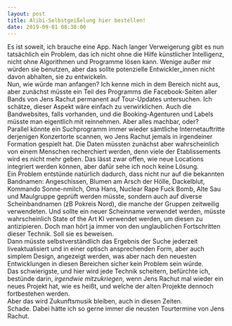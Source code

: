 ```yaml
---
layout: post
title: Alibi-Selbstgeißelung hier bestellen!
date: 2019-09-01 08:38:00
---
```


Es ist soweit, ich brauche eine App. Nach langer Verweigerung gibt es nun tatsächlich ein Problem, das ich nicht ohne die Hilfe künstlicher Intelligenz, nicht ohne Algorithmen und Programme lösen kann. Wenige außer mir würden sie benutzen, aber das sollte potenzielle Entwickler\_innen nicht davon abhalten, sie zu entwickeln.<br>
Nun, wie würde man anfangen? Ich kenne mich in dem Bereich nicht aus, aber zunächst müsste ein Teil des Programms die Facebook-Seiten aller Bands von Jens Rachut permanent auf Tour-Updates untersuchen. Ich schätze, dieser Aspekt wäre einfach zu verwirklichen. Auch die Bandwebsites, falls vorhanden, und die Booking-Agenturen und Labels müsste man eigentlich mit reinnehmen. Aber alles machbar, oder?<br>
Parallel könnte ein Suchprogramm immer wieder sämtliche Internetauftritte derjenigen Konzertorte scannen, wo Jens Rachut jemals in irgendeiner Formation gespielt hat. Die Daten müssten zunächst aber wahrscheinlich von einem Menschen recherchiert werden, denn viele der Etablissements wird es nicht mehr geben. Das lässt zwar offen, wie neue Locations integriert werden können, aber  dafür sehe ich noch keine Lösung.<br>
Ein Problem entstünde natürlich dadurch, dass nicht nur auf die bekannten Bandnamen: Angeschissen, Blumen am Arsch der Hölle, Dackelblut, Kommando Sonne-nmilch, Oma Hans, Nuclear Rape Fuck Bomb, Alte Sau und Maulgruppe geprüft werden müsste, sondern auch auf diverse Scheinbandnamen (zB Pokreis Nord), die manche der Gruppen zeitweilig verwendeten. Und sollte ein neuer Scheinname verwendet werden, müsste wahrscheinlich State of the Art KI verwendet werden, um diesen zu antizipieren. Doch man hört ja immer von den unglaublichen Fortschritten dieser Technik. Soll sie es beweisen.<br>
Dann müsste selbstverständlich das Ergebnis der Suche jederzeit liveaktualisiert und in einer optisch ansprechenden Form, aber auch simplem Design, angezeigt werden, was aber nach den neuesten Entwicklungen in diesen Bereichen sicher kein Problem sein würde. <br>
Das schwierigste, und hier wird jede Technik scheitern, befürchte ich, bestünde darin, *irgendwie mitzukriegen*, wenn Jens Rachut mal wieder ein neues Projekt hat, wie es heißt, und welche der alten Projekte dennoch fortbestehen werden.<br>
Aber das wird Zukunftsmusik bleiben, auch in diesen Zeiten.<br> Schade. Dabei hätte ich so gerne immer die neusten Tourtermine von Jens Rachut. 
